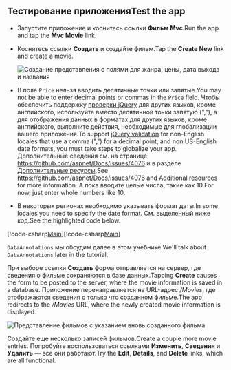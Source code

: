 
## <a name="test-the-app"></a><span data-ttu-id="fa9af-101">Тестирование приложения</span><span class="sxs-lookup"><span data-stu-id="fa9af-101">Test the app</span></span>

* <span data-ttu-id="fa9af-102">Запустите приложение и коснитесь ссылки **Фильм Mvc**.</span><span class="sxs-lookup"><span data-stu-id="fa9af-102">Run the app and tap the **Mvc Movie** link.</span></span>
* <span data-ttu-id="fa9af-103">Коснитесь ссылки **Создать** и создайте фильм.</span><span class="sxs-lookup"><span data-stu-id="fa9af-103">Tap the **Create New** link and create a movie.</span></span>

  ![Создание представления с полями для жанра, цены, дата выхода и названия](../../tutorials/first-mvc-app/adding-model/_static/movies.png)

* <span data-ttu-id="fa9af-105">В поле `Price` нельзя вводить десятичные точки или запятые.</span><span class="sxs-lookup"><span data-stu-id="fa9af-105">You may not be able to enter decimal points or commas in the `Price` field.</span></span> <span data-ttu-id="fa9af-106">Чтобы обеспечить поддержку [проверки jQuery](https://jqueryvalidation.org/) для других языков, кроме английского, используйте вместо десятичной точки запятую (","), а для отображения данных в форматах для других языков, кроме английского, выполните действия, необходимые для глобализации вашего приложения.</span><span class="sxs-lookup"><span data-stu-id="fa9af-106">To support [jQuery validation](https://jqueryvalidation.org/) for non-English locales that use a comma (",") for a decimal point, and non US-English date formats, you must take steps to globalize your app.</span></span> <span data-ttu-id="fa9af-107">Дополнительные сведения см. на странице https://github.com/aspnet/Docs/issues/4076 и в разделе [Дополнительные ресурсы](#additional-resources).</span><span class="sxs-lookup"><span data-stu-id="fa9af-107">See https://github.com/aspnet/Docs/issues/4076 and [Additional resources](#additional-resources) for more information.</span></span> <span data-ttu-id="fa9af-108">А пока вводите целые числа, такие как 10.</span><span class="sxs-lookup"><span data-stu-id="fa9af-108">For now, just enter whole numbers like 10.</span></span>

<a name="displayformatdatelocal"></a>

* <span data-ttu-id="fa9af-109">В некоторых регионах необходимо указывать формат даты.</span><span class="sxs-lookup"><span data-stu-id="fa9af-109">In some locales you need to specify the date format.</span></span> <span data-ttu-id="fa9af-110">См. выделенный ниже код.</span><span class="sxs-lookup"><span data-stu-id="fa9af-110">See the highlighted code below.</span></span>

<span data-ttu-id="fa9af-111">[!code-csharp[Main](../../tutorials/first-mvc-app/start-mvc/sample/MvcMovie/Models/MovieDateFormat.cs?name=snippet_1&highlight=2,10)]</span><span class="sxs-lookup"><span data-stu-id="fa9af-111">[!code-csharp[Main](../../tutorials/first-mvc-app/start-mvc/sample/MvcMovie/Models/MovieDateFormat.cs?name=snippet_1&highlight=2,10)]</span></span>

<span data-ttu-id="fa9af-112">`DataAnnotations` мы обсудим далее в этом учебнике.</span><span class="sxs-lookup"><span data-stu-id="fa9af-112">We'll talk about `DataAnnotations` later in the tutorial.</span></span>

<span data-ttu-id="fa9af-113">При выборе ссылки **Создать** форма отправляется на сервер, где сведения о фильме сохраняются в базе данных.</span><span class="sxs-lookup"><span data-stu-id="fa9af-113">Tapping **Create** causes the form to be posted to the server, where the movie information is saved in a database.</span></span> <span data-ttu-id="fa9af-114">Приложение перенаправляется на URL-адрес */Movies*, где отображаются сведения о только что созданном фильме.</span><span class="sxs-lookup"><span data-stu-id="fa9af-114">The app redirects to the */Movies* URL, where the newly created movie information is displayed.</span></span>

![Представление фильмов с указанием вновь созданного фильма](../../tutorials/first-mvc-app/adding-model/_static/h.png)

<span data-ttu-id="fa9af-116">Создайте еще несколько записей фильмов.</span><span class="sxs-lookup"><span data-stu-id="fa9af-116">Create a couple more movie entries.</span></span> <span data-ttu-id="fa9af-117">Попробуйте воспользоваться ссылками **Изменить**, **Сведения** и **Удалить** — все они работают.</span><span class="sxs-lookup"><span data-stu-id="fa9af-117">Try the **Edit**, **Details**, and **Delete** links, which are all functional.</span></span>
